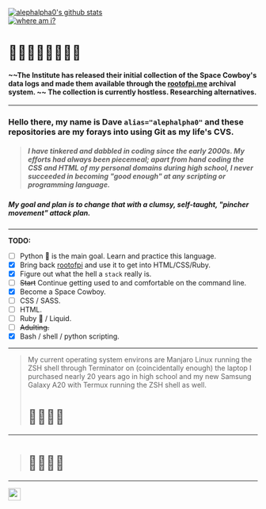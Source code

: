 [![alephalpha0's github stats](https://github-readme-stats.vercel.app/api?username=alephalpha0&show_icons=true&theme=nord)](https://github.com/anuraghazra/github-readme-stats)  
[![where am i?](https://img.shields.io/badge/touchpoints%20in%20reality-0-blue)](https://shields.io)  
 
# 🌌🌌✨🌌🚀👨🏼‍🚀   
  
#### ~~The Institute has released their initial collection of the Space Cowboy's data logs and made them available through the [rootofpi.me](https://rootofpi.me) archival system.  ~~ The collection is currently hostless. Researching alternatives.
---  
### Hello there, my name is Dave `alias="alephalpha0"` and these repositories are my forays into using Git as my life's CVS.  
 
> ##### I have tinkered and dabbled in coding since the early 2000s. My efforts had always been piecemeal; apart from hand coding the CSS and HTML of my personal domains during high school, I never succeeded in becoming "good enough" at any scripting or programming language.  
  
##### My goal and plan is to change that with a clumsy, self-taught, "pincher movement" attack plan.  
---  
__TODO:__  
- [ ] Python :snake: is the main goal. Learn and practice this language.  
- [x] Bring back [rootofpi](https://rootofpi.me) and use it to get into HTML/CSS/Ruby. 
- [x] Figure out what the hell a `stack` really is. 
- [ ] ~~Start~~ Continue getting used to and comfortable on the command line. 
- [x] Become a Space Cowboy.  
- [ ] CSS / SASS. 
- [ ] HTML. 
- [ ] Ruby :gem: / Liquid. 
- [ ] ~~Adulting.~~
- [x] Bash / shell / python scripting.  
--- 
> My current operating system environs are Manjaro Linux running the ZSH 
> shell through Terminator on (coincidentally enough) the laptop I 
> purchased nearly 20 years ago in high school and my new Samsung Galaxy 
> A20 with Termux running the ZSH shell as well.
> # 🚀🚀🚀🚀

---
> # 🚀🚀🚀🚀
--- 
<a href="https://dev.to/alephalpha0"><img src="https://img.shields.io/badge/DEV.TO-%230A0A0A.svg?&style=for-the-badge&logo=dev-dot-to&logoColor=white" height=25></a>
